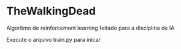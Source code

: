 ﻿# TheWalkingDead

Algoritmo de reinforcement learning feitado para a disciplina de IA

Execute o arquivo train.py para inicar
